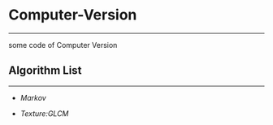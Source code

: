 # Computer-Version

---
some code of Computer Version

## Algorithm List

---
* *Markov*

* *Texture:GLCM*
